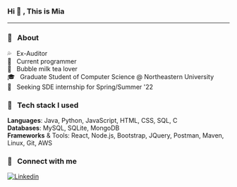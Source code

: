 ### Hi :confetti_ball: , This is Mia 
---

<!--
**miaaaz/miaaaz** is a ✨ _special_ ✨ repository because its `README.md` (this file) appears on your GitHub profile.

Here are some ideas to get you started:

- 🔭 I’m currently working on ...
- 🌱 I’m currently learning ...
- 👯 I’m looking to collaborate on ...
- 🤔 I’m looking for help with ...
- 💬 Ask me about ...
- 📫 How to reach me: ...
- 😄 Pronouns: ...
- ⚡ Fun fact: ...
-->

### 💖 &nbsp; About

:sweat_drops: &nbsp; Ex-Auditor \
:ribbon: &nbsp; Current programmer\
:shaved_ice: &nbsp; Bubble milk tea lover\
🎓 &nbsp; Graduate Student of Computer Science @ Northeastern University\
:cactus: &nbsp; Seeking SDE internship for Spring/Summer '22

### :crystal_ball: &nbsp; Tech stack I used
**Languages**: Java, Python, JavaScript, HTML, CSS, SQL, C\
**Databases**: MySQL, SQLite, MongoDB\
**Frameworks** & Tools: React, Node.js, Bootstrap, JQuery, Postman, Maven, Linux, Git, AWS

### 💬 &nbsp; Connect with me
[![Linkedin](https://img.shields.io/badge/LinkedIn-0077B5?style=for-the-badge&logo=linkedin&logoColor=white)](https://www.linkedin.com/in/mian-zhao/)
